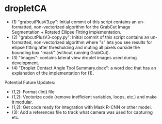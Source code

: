 # dropletCA

- (1) "grabcutPlusV3.py": Initial commit of this script contains an un-formatted, non-vectorized algorithm for the GrabCut Image Segmentation + Rotated Ellipse Fitting implementation.
- (2) "grabcutPlusV3-copy.py": Initial commit of this script contains an un-formatted, non-vectorized algorithm where "s" lets you see results for ellipse fitting after thresholding and muting all pixels ourside the bounding box "mask" (without running GrabCut).
- (3) "Images": contains lateral view droplet images used during development.
- (4) "Droplet Contact Angle Tool Summary.docx": a word doc that has an explanation of the implementation for (1).

Potential Future Updates: 
- (1,2): Format (lint) file
- (1,2): Vectorize code (remove inefficient variables, loops, etc.) and make it modular.
- (1,2): Get code ready for integration with Mask R-CNN or other model.
- (3): Add a references file to track what camera was used for capturing etc.
